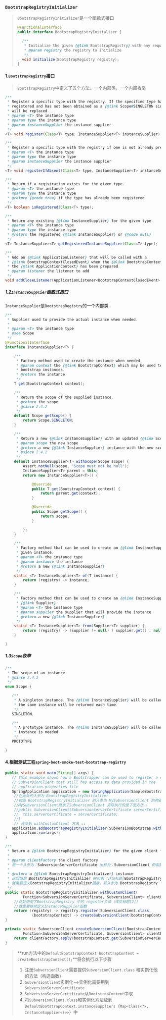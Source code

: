### `BootstrapRegistryInitializer`

> `BootstrapRegistryInitializer`是一个函数式接口
>
> ```java
> @FunctionalInterface
> public interface BootstrapRegistryInitializer {
> 
> 	/**
> 	 * Initialize the given {@link BootstrapRegistry} with any required registrations.
> 	 * @param registry the registry to initialize
> 	 */
> 	void initialize(BootstrapRegistry registry);
> }
> ```
>

#### 1.`BootstrapRegistry`接口

>  `BootstrapRegistry`中定义了五个方法，一个内部类，一个内部枚举

```java
/**
 * Register a specific type with the registry. If the specified type has already been
 * registered and has not been obtained as a {@link Scope#SINGLETON singleton}, it
 * will be replaced.
 * @param <T> the instance type
 * @param type the instance type
 * @param instanceSupplier the instance supplier
 */
<T> void register(Class<T> type, InstanceSupplier<T> instanceSupplier);

/**
 * Register a specific type with the registry if one is not already present.
 * @param <T> the instance type
 * @param type the instance type
 * @param instanceSupplier the instance supplier
 */
<T> void registerIfAbsent(Class<T> type, InstanceSupplier<T> instanceSupplier);

/**
 * Return if a registration exists for the given type.
 * @param <T> the instance type
 * @param type the instance type
 * @return {@code true} if the type has already been registered
 */
<T> boolean isRegistered(Class<T> type);

/**
 * Return any existing {@link InstanceSupplier} for the given type.
 * @param <T> the instance type
 * @param type the instance type
 * @return the registered {@link InstanceSupplier} or {@code null}
 */
<T> InstanceSupplier<T> getRegisteredInstanceSupplier(Class<T> type);

/**
 * Add an {@link ApplicationListener} that will be called with a
 * {@link BootstrapContextClosedEvent} when the {@link BootstrapContext} is closed and
 * the {@link ApplicationContext} has been prepared.
 * @param listener the listener to add
 */
void addCloseListener(ApplicationListener<BootstrapContextClosedEvent> listener);
```

##### 1.2`InstanceSupplier`函数式接口

`InstanceSupplier`是`BootstrapRegistry`的一个内部类

```java
/**
 * Supplier used to provide the actual instance when needed.
 *
 * @param <T> the instance type
 * @see Scope
 */
@FunctionalInterface
interface InstanceSupplier<T> {

    /**
     * Factory method used to create the instance when needed.
     * @param context the {@link BootstrapContext} which may be used to obtain other
     * bootstrap instances.
     * @return the instance
     */
    T get(BootstrapContext context);

    /**
     * Return the scope of the supplied instance.
     * @return the scope
     * @since 2.4.2
     */
    default Scope getScope() {
        return Scope.SINGLETON;
    }

    /**
     * Return a new {@link InstanceSupplier} with an updated {@link Scope}.
     * @param scope the new scope
     * @return a new {@link InstanceSupplier} instance with the new scope
     * @since 2.4.2
     */
    default InstanceSupplier<T> withScope(Scope scope) {
        Assert.notNull(scope, "Scope must not be null");
        InstanceSupplier<T> parent = this;
        return new InstanceSupplier<T>() {

            @Override
            public T get(BootstrapContext context) {
                return parent.get(context);
            }

            @Override
            public Scope getScope() {
                return scope;
            }

        };
    }

    /**
     * Factory method that can be used to create an {@link InstanceSupplier} for a
     * given instance.
     * @param <T> the instance type
     * @param instance the instance
     * @return a new {@link InstanceSupplier}
     */
    static <T> InstanceSupplier<T> of(T instance) {
        return (registry) -> instance;
    }

    /**
     * Factory method that can be used to create an {@link InstanceSupplier} from a
     * {@link Supplier}.
     * @param <T> the instance type
     * @param supplier the supplier that will provide the instance
     * @return a new {@link InstanceSupplier}
     */
    static <T> InstanceSupplier<T> from(Supplier<T> supplier) {
        return (registry) -> (supplier != null) ? supplier.get() : null;
    }

}
```

##### 1.3`Scope`枚举

```java
/**
 * The scope of an instance.
 * @since 2.4.2
 */
enum Scope {

   /**
    * A singleton instance. The {@link InstanceSupplier} will be called only once and
    * the same instance will be returned each time.
    */
   SINGLETON,

   /**
    * A prototype instance. The {@link InstanceSupplier} will be called whenever an
    * instance is needed.
    */
   PROTOTYPE

}
```

#### 4.根据测试工程`spring-boot-smoke-test-bootstrap-registry`

```java
public static void main(String[] args) {
   // This example shows how a Bootstrapper can be used to register a custom
   // SubversionClient that still has access to data provided in the
   // application.properties file
   SpringApplication application = new SpringApplication(SampleBootstrapRegistryApplication.class);
    //在此处的入参为 BootstrapRegistryInitializer
    //构造 BootstrapRegistryInitializer 的入参为 MySubversionClient 的构造函数 
    //MySubversionClient继承了SubversionClient 实际执行的是下面方法 ↓
	//public SubversionClient(SubversionServerCertificate serverCertificate) {
	//	this.serverCertificate = serverCertificate;
	//}
    // 涉及到 withCustomClient 方法 ↓↓
   application.addBootstrapRegistryInitializer(SubversionBootstrap.withCustomClient(MySubversionClient::new));
   application.run(args);
}

/**
 * Return a {@link BootstrapRegistryInitializer} for the given client factory.
 *
 * @param clientFactory the client factory
 * 是一个入参为：SubversionServerCertificate 出参为：SubversionClient 的函数
 * 
 * @return a {@link BootstrapRegistryInitializer} instance
 * 返回值是 BootstrapRegistryInitializer 的实例（详见标题[BootstrapRegistryInitializer]）
 * 就需要定义BootstrapRegistryInitializer函数，其入参为 BootstrapRegistry
 */
public static BootstrapRegistryInitializer withCustomClient(
        Function<SubversionServerCertificate, SubversionClient> clientFactory) {
    //此处使用了BootstrapRegistry 中的 register方法（详见标题[2]）
    //就需要继续定义InstanceSupplier函数
    return (registry) -> registry.register(SubversionClient.class,
            (bootstrapContext) -> createSubversionClient(bootstrapContext, clientFactory));
}

private static SubversionClient createSubversionClient(BootstrapContext bootstrapContext,
        Function<SubversionServerCertificate, SubversionClient> clientFactory) {
    return clientFactory.apply(bootstrapContext.get(SubversionServerCertificate.class));
}
```

> **run方法中的`DefaultBootstrapContext bootstrapContext = createBootstrapContext();`**将会执行以下步骤
>
> 1. 注册`SubversionClient`需要提供`SubversionClient.class` 和实例化他的方法（构造函数）
> 2. `SubversionClient`实例化-->实例化需要用到`SubversionServerCertificate`
> 3. `SubversionServerCertificate`从`BootstrapContext`中取
> 4. 将`SubversionClient.class`和实例化方法放到`DefaultBootstrapContext.instanceSuppliers`（`Map<Class<?>, InstanceSupplier<?>>`）中

